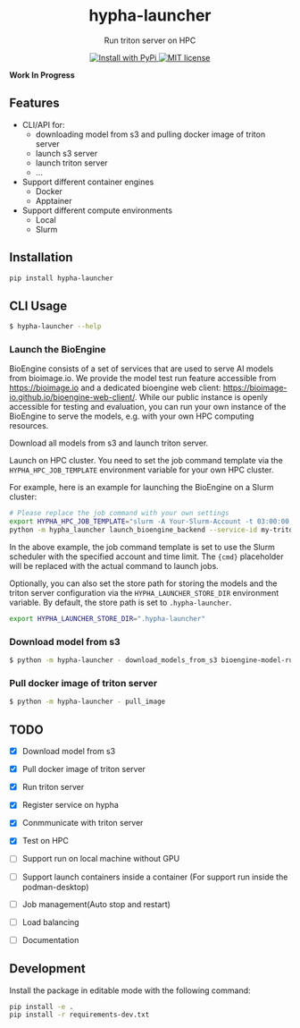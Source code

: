<div align="center">
<h1> hypha-launcher </h1>

<p> Run triton server on HPC </p>

<p>
  <a href="https://pypi.org/project/hypha-launcher/">
    <img src="https://img.shields.io/pypi/v/hypha-launcher.svg" alt="Install with PyPi" />
  </a>
  <a href="https://github.com/aicell-lab/hypha-launcher/blob/master/LICENSE">
    <img src="https://img.shields.io/github/license/aicell-lab/hypha-launcher" alt="MIT license" />
  </a>
</p>
</div>

**Work In Progress**

## Features

+ CLI/API for:
  - downloading model from s3 and pulling docker image of triton server
  - launch s3 server
  - launch triton server
  - ...
+ Support different container engines
  - Docker
  - Apptainer
+ Support different compute environments
  - Local
  - Slurm

## Installation

```bash
pip install hypha-launcher
```

## CLI Usage

```bash
$ hypha-launcher --help
```

### Launch the BioEngine

BioEngine consists of a set of services that are used to serve AI models from bioimage.io. We provide the model test run feature accessible from https://bioimage.io and a dedicated bioengine web client: https://bioimage-io.github.io/bioengine-web-client/. While our public instance is openly accessible for testing and evaluation, you can run your own instance of the BioEngine to serve the models, e.g. with your own HPC computing resources.

Download all models from s3 and launch triton server.

Launch on HPC cluster. You need to set the job command template via the `HYPHA_HPC_JOB_TEMPLATE` environment variable for your own HPC cluster.

For example, here is an example for launching the BioEngine on a Slurm cluster:

```bash
# Please replace the job command with your own settings
export HYPHA_HPC_JOB_TEMPLATE="slurm -A Your-Slurm-Account -t 03:00:00 --gpus-per-node A100:1 {cmd}"
python -m hypha_launcher launch_bioengine_backend --service-id my-triton
```

In the above example, the job command template is set to use the Slurm scheduler with the specified account and time limit. The `{cmd}` placeholder will be replaced with the actual command to launch jobs.

Optionally, you can also set the store path for storing the models and the triton server configuration via the `HYPHA_LAUNCHER_STORE_DIR` environment variable. By default, the store path is set to `.hypha-launcher`.

```bash
export HYPHA_LAUNCHER_STORE_DIR=".hypha-launcher"
```

### Download model from s3

```bash
$ python -m hypha-launcher - download_models_from_s3 bioengine-model-runner.* --n_parallel=5
```

### Pull docker image of triton server

```bash
$ python -m hypha-launcher - pull_image
```

## TODO

* [x] Download model from s3
* [x] Pull docker image of triton server
* [x] Run triton server
* [x] Register service on hypha
* [x] Conmmunicate with triton server
* [x] Test on HPC
* [ ] Support run on local machine without GPU
* [ ] Support launch containers inside a container (For support run inside the podman-desktop)
* [ ] Job management(Auto stop and restart)
* [ ] Load balancing
* [ ] Documentation


## Development
Install the package in editable mode with the following command:

```bash
pip install -e .
pip install -r requirements-dev.txt
```

